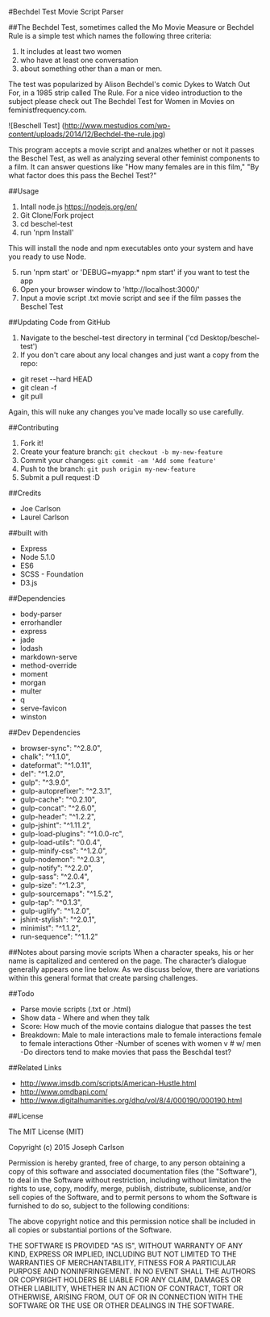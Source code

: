 #Bechdel Test Movie Script Parser

##The Bechdel Test, sometimes called the Mo Movie Measure or Bechdel Rule is a simple test which names the following three criteria:

1. It includes at least two women
2. who have at least one conversation
3. about something other than a man or men.

The test was popularized by Alison Bechdel's comic Dykes to Watch Out For, in a 1985 strip called The Rule. For a nice video introduction to the subject please check out The Bechdel Test for Women in Movies on feministfrequency.com.

![Beschell Test]
(http://www.mestudios.com/wp-content/uploads/2014/12/Bechdel-the-rule.jpg)

This program accepts a movie script and analzes whether or not it passes the Beschel Test, as well as analyzing several other feminist components to a film. It can answer questions like "How many females are in this film," "By what factor does this pass the Bechel Test?"

##Usage
1. Intall node.js https://nodejs.org/en/
2. Git Clone/Fork project
3. cd beschel-test
4. run 'npm Install'

This will install the node and npm executables onto your system and have you ready to use Node.

5. run 'npm start' or 'DEBUG=myapp:* npm start' if you want to test the app
6. Open your browser window to 'http://localhost:3000/'
7. Input a movie script .txt movie script and see if the film passes the Beschel Test

##Updating Code from GitHub
1. Navigate to the beschel-test directory in terminal ('cd Desktop/beschel-test')
2. If you don't care about any local changes and just want a copy from the repo:

- git reset --hard HEAD
- git clean -f
- git pull

Again, this will nuke any changes you've made locally so use carefully.

##Contributing
1. Fork it!
2. Create your feature branch: `git checkout -b my-new-feature`
3. Commit your changes: `git commit -am 'Add some feature'`
4. Push to the branch: `git push origin my-new-feature`
5. Submit a pull request :D

##Credits
- Joe Carlson
- Laurel Carlson

##built with
- Express
- Node 5.1.0
- ES6
- SCSS - Foundation
- D3.js

##Dependencies
- body-parser
- errorhandler
- express
- jade
- lodash
- markdown-serve
- method-override
- moment
- morgan
- multer
- q
- serve-favicon
- winston

##Dev Dependencies
- browser-sync": "^2.8.0",
- chalk": "^1.1.0",
- dateformat": "^1.0.11",
- del": "^1.2.0",
- gulp": "^3.9.0",
- gulp-autoprefixer": "^2.3.1",
- gulp-cache": "^0.2.10",
- gulp-concat": "^2.6.0",
- gulp-header": "^1.2.2",
- gulp-jshint": "^1.11.2",
- gulp-load-plugins": "^1.0.0-rc",
- gulp-load-utils": "0.0.4",
- gulp-minify-css": "^1.2.0",
- gulp-nodemon": "^2.0.3",
- gulp-notify": "^2.2.0",
- gulp-sass": "^2.0.4",
- gulp-size": "^1.2.3",
- gulp-sourcemaps": "^1.5.2",
- gulp-tap": "^0.1.3",
- gulp-uglify": "^1.2.0",
- jshint-stylish": "^2.0.1",
- minimist": "^1.1.2",
- run-sequence": "^1.1.2"

##Notes about parsing movie scripts
When a character speaks, his or her name is capitalized and centered on the page. The character’s dialogue generally appears one line below. As we discuss below, there are variations within this general format that create parsing challenges.

##Todo
- Parse movie scripts (.txt or .html)
- Show data - Where and when they talk
- Score: How much of the movie contains dialogue that passes the test
- Breakdown:
    Male to male interactions
    male to female interactions
    female to female interactions
    Other
-Number of scenes with women v # w/ men
-Do directors tend to make movies that pass the Beschdal test?

##Related Links
- http://www.imsdb.com/scripts/American-Hustle.html
- http://www.omdbapi.com/
- http://www.digitalhumanities.org/dhq/vol/8/4/000190/000190.html

##License

The MIT License (MIT)

Copyright (c) 2015 Joseph Carlson

Permission is hereby granted, free of charge, to any person obtaining a copy
of this software and associated documentation files (the "Software"), to deal
in the Software without restriction, including without limitation the rights
to use, copy, modify, merge, publish, distribute, sublicense, and/or sell
copies of the Software, and to permit persons to whom the Software is
furnished to do so, subject to the following conditions:

The above copyright notice and this permission notice shall be included in all
copies or substantial portions of the Software.

THE SOFTWARE IS PROVIDED "AS IS", WITHOUT WARRANTY OF ANY KIND, EXPRESS OR
IMPLIED, INCLUDING BUT NOT LIMITED TO THE WARRANTIES OF MERCHANTABILITY,
FITNESS FOR A PARTICULAR PURPOSE AND NONINFRINGEMENT. IN NO EVENT SHALL THE
AUTHORS OR COPYRIGHT HOLDERS BE LIABLE FOR ANY CLAIM, DAMAGES OR OTHER
LIABILITY, WHETHER IN AN ACTION OF CONTRACT, TORT OR OTHERWISE, ARISING FROM,
OUT OF OR IN CONNECTION WITH THE SOFTWARE OR THE USE OR OTHER DEALINGS IN THE
SOFTWARE.
